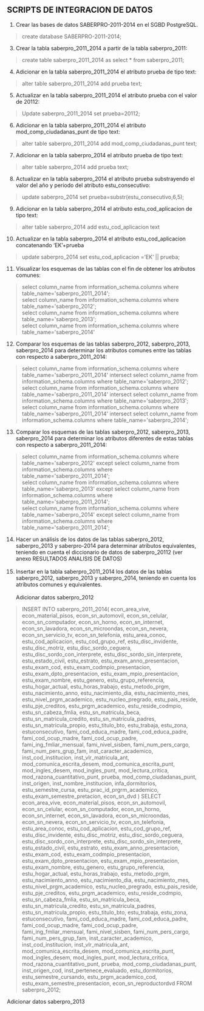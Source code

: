 ## SCRIPTS DE INTEGRACION DE DATOS
1. Crear las bases de datos SABERPRO-2011-2014 en el SGBD PostgreSQL.
>create database SABERPRO-2011-2014;
3. Crear la tabla saberpro_2011_2014 a partir de la tabla saberpro_2011: 
>create table saberpro_2011_2014 as select * from saberpro_2011;
4. Adicionar en la tabla saberpro_2011_2014 el atributo prueba de tipo text:
>alter table saberpro_2011_2014 add prueba text;
5. Actualizar en la tabla saberpro_2011_2014 el atributo prueba con el valor de 20112:
>Update saberpro_2011_2014 set prueba=20112;
6. Adicionar en la tabla saberpro_2011_2014 el atributo mod_comp_ciudadanas_punt de tipo text:
>alter table saberpro_2011_2014 add mod_comp_ciudadanas_punt text;
7. Adicionar en la tabla saberpro_2014 el atributo prueba de tipo text:
>alter table saberpro_2014 add prueba text;
8. Actualizar en la tabla saberpro_2014 el atributo prueba substrayendo el valor del año y periodo del atributo estu_consecutivo:
>update saberpro_2014 set prueba=substr(estu_consecutivo,6,5);
9. Adicionar en la tabla saberpro_2014 el atributo estu_cod_aplicacion de tipo text:
>alter table saberpro_2014 add estu_cod_aplicacion text
10. Actualizar en la tabla saberpro_2014 el atributo estu_cod_aplicacion concatenando ‘EK’+prueba
>update saberpro_2014 set estu_cod_aplicacion =’EK’ || prueba;
11. Visualizar los esquemas de las tablas con el fin de obtener los atributos comunes:
>select column_name from information_schema.columns where table_name='saberpro_2011_2014'; <br>
>select column_name from information_schema.columns where table_name='saberpro_2012'; <br>
>select column_name from information_schema.columns where table_name='saberpro_2013'; <br>
>select column_name from information_schema.columns where table_name='saberpro_2014'
12. Comparar los esquemas de las tablas saberpro_2012, saberpro_2013, saberpro_2014 para determinar los atributos comunes entre las tablas con respecto a saberpro_2011_2014:
>select column_name from information_schema.columns where table_name='saberpro_2011_2014' intersect select column_name from information_schema.columns where table_name='saberpro_2012';<br>
>select column_name from information_schema.columns where table_name='saberpro_2011_2014' intersect select column_name from information_schema.columns where table_name='saberpro_2013';<br>
>select column_name from information_schema.columns where table_name='saberpro_2011_2014' intersect select column_name from information_schema.columns where table_name='saberpro_2014';<br>
13. Comparar los esquemas de las tablas saberpro_2012, saberpro_2013, saberpro_2014 para determinar los atributos diferentes de estas tablas con respecto a saberpro_2011_2014:
>select column_name from information_schema.columns where table_name='saberpro_2012' except select column_name from information_schema.columns where table_name='saberpro_2011_2014';<br>
>select column_name from information_schema.columns where table_name='saberpro_2013' except select column_name from information_schema.columns where table_name='saberpro_2011_2014';<br>
>select column_name from information_schema.columns where table_name='saberpro_2014' except select column_name from information_schema.columns where table_name='saberpro_2011_2014';<br>
14. Hacer un análisis de los datos de las tablas saberpro_2012, saberpro_2013 y saberpro-2014 para determinar atributos equivalentes, teniendo en cuenta el diccionario de datos de saberpro_20112 (ver anexo RESULTADOS ANALISIS DE DATOS)<br><br>
15. Insertar en la tabla saberpro_2011_2014 los datos de las tablas saberpro_2012, saberpro_2013 y saberpro_2014, teniendo en cuenta los atributos comunes y equivalentes.<br><br> 
    Adicionar datos saberpro_2012
>INSERT INTO saberpro_2011_2014(
econ_area_vive, econ_material_pisos, econ_sn_automovil, econ_sn_celular, econ_sn_computador, econ_sn_horno, econ_sn_internet, econ_sn_lavadora, econ_sn_microondas, econ_sn_nevera, econ_sn_servicio_tv, econ_sn_telefonia, estu_area_conoc, estu_cod_aplicacion, estu_cod_grupo_ref, estu_disc_invidente, estu_disc_motriz, estu_disc_sordo_ceguera, estu_disc_sordo_con_interprete, estu_disc_sordo_sin_interprete, estu_estado_civil, estu_estrato, estu_exam_anno_presentacion, estu_exam_cod, estu_exam_codmpio_presentacion, estu_exam_dpto_presentacion, estu_exam_mpio_presentacion, estu_exam_nombre, estu_genero, estu_grupo_referencia, estu_hogar_actual, estu_horas_trabajo, estu_metodo_prgm, estu_nacimiento_anno, estu_nacimiento_dia, estu_nacimiento_mes, estu_nivel_prgm_academico, estu_nucleo_pregrado, estu_pais_reside, estu_pje_creditos, estu_prgm_academico, estu_reside_codmpio, estu_sn_cabeza_fmlia, estu_sn_matricula_beca, estu_sn_matricula_credito, estu_sn_matricula_padres, estu_sn_matricula_propio, estu_titulo_bto, estu_trabaja,  estu_zona, estuconsecutivo, fami_cod_educa_madre, fami_cod_educa_padre, fami_cod_ocup_madre, fami_cod_ocup_padre, fami_ing_fmliar_mensual, fami_nivel_sisben, fami_num_pers_cargo, fami_num_pers_grup_fam, inst_caracter_academico, inst_cod_institucion, inst_vlr_matricula_ant, mod_comunica_escrita_desem, mod_comunica_escrita_punt, mod_ingles_desem, mod_ingles_punt, mod_lectura_critica, mod_razona_cuantitativo_punt,
prueba,
mod_comp_ciudadanas_punt,
inst_origen,
inst_nombre_institucion,
infa_dormitorios,
estu_semestre_cursa,
estu_prac_id_prgrm_academico,
estu_exam_semestre_pretacion,
econ_sn_dvd
)
SELECT
econ_area_vive,
econ_material_pisos,
econ_sn_automovil,
econ_sn_celular,
econ_sn_computador,
econ_sn_horno,
econ_sn_internet,
econ_sn_lavadora,
econ_sn_microondas,
econ_sn_nevera,
econ_sn_servicio_tv,
econ_sn_telefonia,
estu_area_conoc,
estu_cod_aplicacion,
estu_cod_grupo_ref,
estu_disc_invidente,
estu_disc_motriz,
estu_disc_sordo_ceguera,
estu_disc_sordo_con_interprete,
estu_disc_sordo_sin_interprete,
estu_estado_civil,
estu_estrato,
estu_exam_anno_presentacion,
estu_exam_cod,
estu_exam_codmpio_presentacion,
estu_exam_dpto_presentacion,
estu_exam_mpio_presentacion,
estu_exam_nombre,
estu_genero,
estu_grupo_referencia,
estu_hogar_actual,
estu_horas_trabajo,
estu_metodo_prgm,
estu_nacimiento_anno,
estu_nacimiento_dia,
estu_nacimiento_mes,
estu_nivel_prgm_academico,
estu_nucleo_pregrado,
estu_pais_reside,
estu_pje_creditos,
estu_prgm_academico,
estu_reside_codmpio,
estu_sn_cabeza_fmlia,
estu_sn_matricula_beca,
estu_sn_matricula_credito,
estu_sn_matricula_padres,
estu_sn_matricula_propio,
estu_titulo_bto,
estu_trabaja,
estu_zona,
estuconsecutivo,
fami_cod_educa_madre,
fami_cod_educa_padre,
fami_cod_ocup_madre,
fami_cod_ocup_padre,
fami_ing_fmliar_mensual,
fami_nivel_sisben,
fami_num_pers_cargo,
fami_num_pers_grup_fam,
inst_caracter_academico,
inst_cod_institucion,
inst_vlr_matricula_ant,
mod_comunica_escrita_desem,
mod_comunica_escrita_punt,
mod_ingles_desem,
mod_ingles_punt,
mod_lectura_critica,
mod_razona_cuantitativo_punt,
prueba,
mod_comp_ciudadanas_punt,
inst_origen_cod,
inst_pertenece_evaluado,
estu_dormitorios,
estu_semestre_cursando,
estu_prgm_academico_cod,
estu_exam_semestre_presentacion,
econ_sn_reproductordvd
FROM
saberpro_2012;<br>

Adicionar datos saberpro_2013
